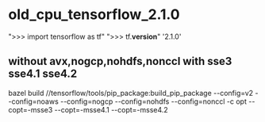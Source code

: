 # old_cpu_tensorflow_2.1.0
">>> import tensorflow as tf"
">>> tf.__version__"
'2.1.0'
## without avx,nogcp,nohdfs,nonccl with sse3 sse4.1 sse4.2
bazel build //tensorflow/tools/pip_package:build_pip_package --config=v2 --config=noaws --config=nogcp --config=nohdfs --config=nonccl -c opt --copt=-msse3 --copt=-msse4.1 --copt=-msse4.2
